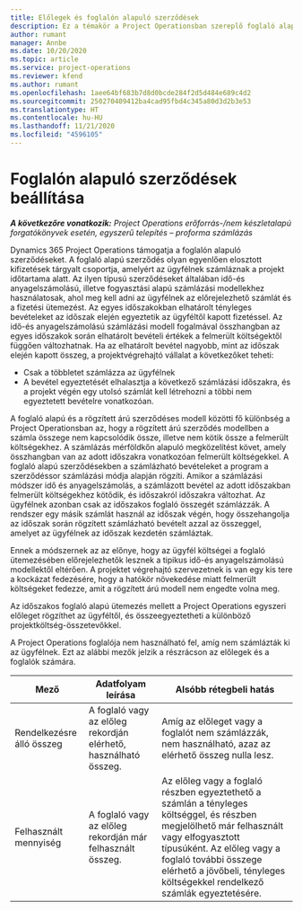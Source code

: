 ```yaml
---
title: Előlegek és foglalón alapuló szerződések
description: Ez a témakör a Project Operationsban szereplő foglaló alapú szerződési modellek és előlegek információit tartalmazza.
author: rumant
manager: Annbe
ms.date: 10/20/2020
ms.topic: article
ms.service: project-operations
ms.reviewer: kfend
ms.author: rumant
ms.openlocfilehash: 1aee64bf683b7d8d0bcde284f2d5d484e689c4d2
ms.sourcegitcommit: 250270409412ba4cad95fbd4c345a80d3d2b3e53
ms.translationtype: HT
ms.contentlocale: hu-HU
ms.lasthandoff: 11/21/2020
ms.locfileid: "4596105"
---
```

# <a name="advances-and-retainer-based-contracts"></a>Foglalón alapuló szerződések beállítása


_**A következőre vonatkozik:** Project Operations erőforrás-/nem készletalapú forgatókönyvek esetén, egyszerű telepítés – proforma számlázás_

Dynamics 365 Project Operations támogatja a foglalón alapuló szerződéseket. A foglaló alapú szerződés olyan egyenlően elosztott kifizetések tárgyalt csoportja, amelyért az ügyfélnek számláznak a projekt időtartama alatt. Az ilyen típusú szerződéseket általában idő-és anyagelszámolású, illetve fogyasztási alapú számlázási modellekhez használatosak, ahol meg kell adni az ügyfélnek az előrejelezhető számlát és a fizetési ütemezést. Az egyes időszakokban elhatárolt tényleges bevételeket az időszak elején egyeztetik az ügyféltől kapott fizetéssel. Az idő-és anyagelszámolású számlázási modell fogalmával összhangban az egyes időszakok során elhatárolt bevételi értékek a felmerült költségektől függően változhatnak. Ha az elhatárolt bevétel nagyobb, mint az időszak elején kapott összeg, a projektvégrehajtó vállalat a következőket teheti:

- Csak a többletet számlázza az ügyfélnek 
- A bevétel egyeztetését elhalasztja a következő számlázási időszakra, és a projekt végén egy utolsó számlát kell létrehozni a többi nem egyeztetett bevételre vonatkozóan.

A foglaló alapú és a rögzített árú szerződéses modell közötti fő különbség a Project Operationsban az, hogy a rögzített árú szerződés modellben a számla összege nem kapcsolódik össze, illetve nem kötik össze a felmerült költségekhez. A számlázás mérföldkőn alapuló megközelítést követ, amely összhangban van az adott időszakra vonatkozóan felmerült költségekkel. A foglaló alapú szerződésekben a számlázható bevételeket a program a szerződéssor számlázási módja alapján rögzíti. Amikor a számlázási módszer idő és anyagelszámolás, a számlázott bevétel az adott időszakban felmerült költségekhez kötődik, és időszakról időszakra változhat. Az ügyfélnek azonban csak az időszakos foglaló összegét számlázzák. A rendszer egy másik számlát használ az időszak végén, hogy összehangolja az időszak során rögzített számlázható bevételt azzal az összeggel, amelyet az ügyfélnek az időszak kezdetén számláztak.

Ennek a módszernek az az előnye, hogy az ügyfél költségei a foglaló ütemezésében előrejelezhetők lesznek a tipikus idő-és anyagelszámolású modellektől eltérően. A projektet végrehajtó szervezetnek is van egy kis tere a kockázat fedezésére, hogy a hatókör növekedése miatt felmerült költségeket fedezze, amit a rögzített árú modell nem engedte volna meg.

Az időszakos foglaló alapú ütemezés mellett a Project Operations egyszeri előleget rögzíthet az ügyféltől, és összeegyeztetheti a különböző projektköltség-összetevőkkel.

A Project Operations foglalója nem használható fel, amíg nem számlázták ki az ügyfélnek. Ezt az alábbi mezők jelzik a részrácson az előlegek és a foglalók számára.

| Mező | Adatfolyam leírása | Alsóbb rétegbeli hatás |
| --- | --- | --- |
| Rendelkezésre álló összeg | A foglaló vagy az előleg rekordján elérhető, használható összeg. | Amíg az előleget vagy a foglalót nem számlázzák, nem használható, azaz az elérhető összeg nulla lesz. |
| Felhasznált mennyiség | A foglaló vagy az előleg rekordján már felhasznált összeg. | Az előleg vagy a foglaló részben egyeztethető a számlán a tényleges költséggel, és részben megjelölhető már felhasznált vagy elfogyasztott típusúként. Az előleg vagy a foglaló további összege elérhető a jövőbeli, tényleges költségekkel rendelkező számlák egyeztetésére. |
